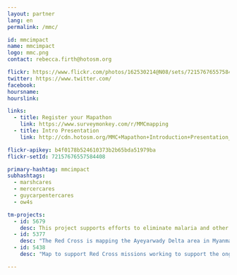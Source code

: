 ```yaml
---
layout: partner
lang: en
permalink: /mmc/

id: mmcimpact
name: mmcimpact
logo: mmc.png
contact: rebecca.firth@hotosm.org

flickr: https://www.flickr.com/photos/162530214@N08/sets/72157676557584408
twitter: https://www.twitter.com/
facebook:
hoursname:
hourslink:

links:
  - title: Register your Mapathon
    link: https://www.surveymonkey.com/r/MMCmapping
  - title: Intro Presentation
    link: http://cdn.hotosm.org/MMC+Mapathon+Introduction+Presentation_1.0.pptx

flickr-apikey: b4f0178b524610373b2b65bda51979ba
flickr-setId: 72157676557584408

primary-hashtag: mmcimpact
subhashtags:
  - marshcares
  - mercercares
  - guycarpentercares
  - ow4s

tm-projects:
  - id: 5679
    desc: This project supports efforts to eliminate malaria and other interventions. Your mapping contribution will help prevent the suffering and loss of life this disease causes! Although Thailand has made significant progress in reaching the government's goal of Malaria elimination by 2024, cases are still persistent in the border regions. By tracing structures you will help those on the ground to better understand settlement patterns, estimate the number of households in a village, target interventions, and better plan for control operations.
  - id: 5377
    desc: "The Red Cross is mapping the Ayeyarwady Delta area in Myanmar as part of a multi-year mapping and data readiness activity to better understand where critical infrastructure and roads are to inform decision making during potential disasters. As recently as 2008 a cyclone killed at least 77,000 people with over 55,900 missing, and left about 2.5 million homeless. The map data will help the Red Cross to better understand where people live in relation to potential hazards so that we can help them be prepared for the disaster and so national decision makers can make better decisions in the immediate aftermath of a disaster."
  - id: 5438
    desc: "Map to support Red Cross missions working to support the ongoing humanitarian crisis in the Lake Chad area"

---
```

